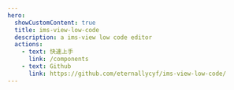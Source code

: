 ```yaml
---
hero:
  showCustomContent: true
  title: ims-view-low-code
  description: a ims-view low code editor
  actions:
    - text: 快速上手
      link: /components
    - text: Github
      link: https://github.com/eternallycyf/ims-view-low-code/
---
```

